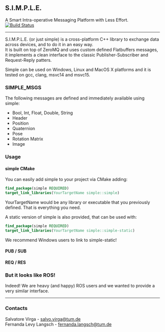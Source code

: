 ## S.I.M.P.L.E.
A Smart Intra-operative Messaging Platform with Less Effort.         
[![Build Status](https://gitlab.lrz.de/CAMP_IFL/simple/badges/master/build.svg)](https://gitlab.lrz.de/CAMP_IFL/simple/commits/master)
___

S.I.M.P.L.E. (or just simple) is a cross-platform C++ library to exchange data across devices, and to do it in an easy way.          
It is built on top of ZeroMQ and uses custom defined Flatbuffers messages, it implements a clean interface to the classic Publisher-Subscriber and Request-Reply patters.         

Simple can be used on Windows, Linux and MacOS X platforms and it is tested on gcc, clang, msvc14 and msvc15.          

### SIMPLE_MSGS
The following messages are defined and immediately available using simple:
- Bool, Int, Float, Double, String
- Header
- Position
- Quaternion
- Pose
- Rotation Matrix
- Image

### Usage

#### simple CMake

You can easily add simple to your project via CMake adding:    

```cmake
find_package(simple REQUIRED)      
target_link_libraries(YourTargetName simple::simple)
```

YourTargetName would be any library or executable that you previously defined. That is everything you need.

A static version of simple is also provided, that can be used with:

```cmake
find_package(simple REQUIRED)         
target_link_libraries(YourTargetName simple::simple-static)      
```

We recommend Windows users to link to simple-static! 

#### PUB / SUB

#### REQ / RES

### But it looks like ROS!

Indeed! We are heavy (and happy) ROS users and we wanted to provide a very similar interface.     
___

### Contacts
Salvatore Virga - salvo.virga@tum.de          
Fernanda Levy Langsch - fernanda.langsch@tum.de         